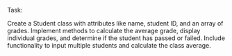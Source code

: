Task:

Create a Student class with attributes like name, student ID, and an array of
grades.
Implement methods to calculate the average grade, display individual grades,
and determine if the student has passed or failed.
Include functionality to input multiple students and calculate the class average.
